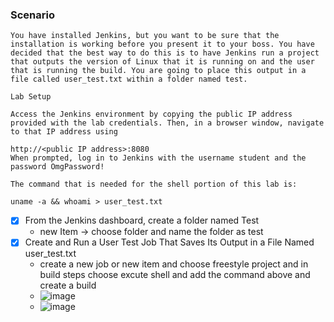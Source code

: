 ### Scenario
```
You have installed Jenkins, but you want to be sure that the installation is working before you present it to your boss. You have decided that the best way to do this is to have Jenkins run a project that outputs the version of Linux that it is running on and the user that is running the build. You are going to place this output in a file called user_test.txt within a folder named test.

Lab Setup

Access the Jenkins environment by copying the public IP address provided with the lab credentials. Then, in a browser window, navigate to that IP address using

http://<public IP address>:8080
When prompted, log in to Jenkins with the username student and the password OmgPassword!

The command that is needed for the shell portion of this lab is:

uname -a && whoami > user_test.txt
```
- [x] From the Jenkins dashboard, create a folder named Test
  - new Item -> choose folder and name the folder as test
- [x] Create and Run a User Test Job That Saves Its Output in a File Named user_test.txt
   - create a new job or new item and choose freestyle project and in build steps choose excute shell and add the command above and create a build
    - ![image](https://user-images.githubusercontent.com/76193921/208057461-d576b43d-908a-4b4c-8fd3-4f8e99909d7b.png)
    - ![image](https://user-images.githubusercontent.com/76193921/208057498-d8d4930a-5b33-4964-9e91-90e458f5e087.png)
